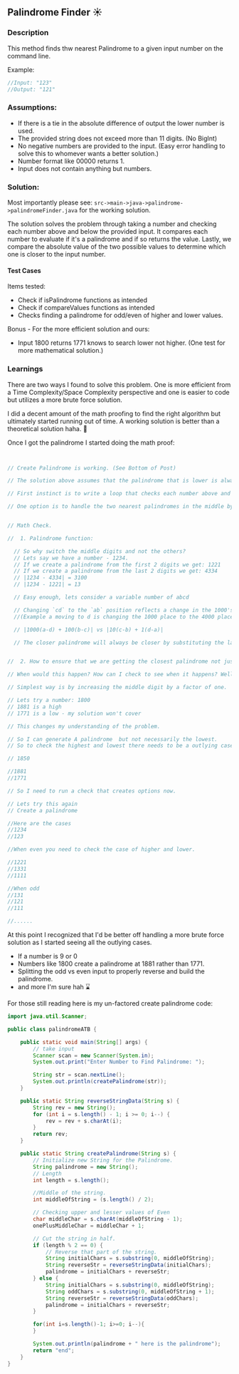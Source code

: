 ## Palindrome Finder :sunny:

### Description
This method finds thw nearest Palindrome to a given input number on the command line.

Example:
```java
//Input: "123"
//Output: "121"
```

### Assumptions: 
* If there is a tie in the absolute difference of output the lower number is used.
* The provided string does not exceed more than 11 digits. (No BigInt)
* No negative numbers are provided to the input. (Easy error handling to solve this to whomever wants a better 
  solution.)
* Number format like 00000 returns 1.  
* Input does not contain anything but numbers.

### Solution:

Most importantly please see:
`src->main->java->palindrome->palindromeFinder.java` for the working solution.

The solution solves the problem through taking a number and checking each number above and below the provided input.
It compares each number to evaluate if it's a palindrome and if so returns the value. Lastly, we compare the 
absolute value of the two possible values to determine which one is closer to the input number.

#### Test Cases
Items tested:
* Check if isPalindrome functions as intended
* Check if compareValues functions as intended
* Checks finding a palindrome for odd/even of higher and lower values.
  
 Bonus - For the more efficient solution and ours:
* Input 1800 returns 1771 knows to search lower not higher. (One test for more mathematical solution.)


### Learnings

There are two ways I found to solve this problem. One is more efficient from a Time Complexity/Space Complexity 
perspective and one is easier to code but utilizes a more brute force solution. 

I did a decent amount of the math proofing to find the right algorithm but ultimately started running out of time. A 
working solution is better than a theoretical solution haha. :sunrise_over_mountains:

Once I got the palindrome I started doing the math proof:

```java


// Create Palindrome is working. (See Bottom of Post)

// The solution above assumes that the palindrome that is lower is always closest. I'm going to assume that this is not always the case due to the tie condition in the question. On that assumption there needs to be a way to check the upper and lower values. 

// First instinct is to write a loop that checks each number above and below the palindrome to find the nearest palindrome. Though for higher numbers the processing time will begin to increase.

// One option is to handle the two nearest palindromes in the middle by substituting the middle digit. 


// Math Check.

//  1. Palindrome function:

  // So why switch the middle digits and not the others? 
  // Lets say we have a number - 1234.
  // If we create a palindrome from the first 2 digits we get: 1221
  // If we create a palindrome from the last 2 digits we get: 4334
  // |1234 - 4334| = 3100
  // |1234 - 1221| = 13

  // Easy enough, lets consider a variable number of abcd

  // Changing `cd` to the `ab` position reflects a change in the 1000's and 100's spot whereas changing `ab` to the`cd` spot reflects a change in the 10's spot and the 1's spot. The factor of how much they change is the difference between the variables in those spots. 
  //(Example a moving to d is changing the 1000 place to the 4000 place which determine a change of 3000 )

  // |1000(a-d) + 100(b-c)| vs |10(c-b) + 1(d-a)|

  // The closer palindrome will always be closer by substituting the last digits.


//  2. How to ensure that we are getting the closest palindrome not just the one that's closest that's lower.

// When would this happen? How can I check to see when it happens? Well the above solution guarantees the minimum palindrome - the higher palindrome is our consideration this time. We can't check by switching the higher case because that generates high factors.

// Simplest way is by increasing the middle digit by a factor of one. 

// Lets try a number: 1800
// 1881 is a high
// 1771 is a low - my solution won't cover

// This changes my understanding of the problem.

// So I can generate A palindrome  but not necessarily the lowest. 
// So to check the highest and lowest there needs to be a outlying case for when the middle digit changes the higher factorif the middle digit is 0 or 9!

// 1850

//1881
//1771

// So I need to run a check that creates options now.

// Lets try this again
// Create a palindrome

//Here are the cases
//1234
//123

//When even you need to check the case of higher and lower.

//1221
//1331
//1111

//When odd 
//131
//121
//111

//......
```

At this point I recognized that I'd be better off handling a more brute force solution as I started seeing all the 
outlying cases. 

* If a number is 9 or 0
* Numbers like 1800 create a palindrome at 1881 rather than 1771.
* Splitting the odd vs even input to properly reverse and build the palindrome.
* and more I'm sure hah :hourglass: 

For those still reading here is my un-factored create palindrome code:
```java
import java.util.Scanner;

public class palindromeATB {

    public static void main(String[] args) {
        // take input
        Scanner scan = new Scanner(System.in);
        System.out.print("Enter Number to Find Palindrome: ");

        String str = scan.nextLine();
        System.out.println(createPalindrome(str));
    }

    public static String reverseStringData(String s) {
        String rev = new String();
        for (int i = s.length() - 1; i >= 0; i--) {
            rev = rev + s.charAt(i);
        }
        return rev;
    }

    public static String createPalindrome(String s) {
        // Initialize new String for the Palindrome.
        String palindrome = new String();
        // Length
        int length = s.length();

        //Middle of the string.
        int middleOfString = (s.length() / 2);

        // Checking upper and lesser values of Even
        char middleChar = s.charAt(middleOfString - 1);
        onePlusMiddleChar = middleChar + 1;

        // Cut the string in half.
        if (length % 2 == 0) {
            // Reverse that part of the string.
            String initialChars = s.substring(0, middleOfString);
            String reverseStr = reverseStringData(initialChars);
            palindrome = initialChars + reverseStr;
        } else {
            String initialChars = s.substring(0, middleOfString);
            String oddChars = s.substring(0, middleOfString + 1);
            String reverseStr = reverseStringData(oddChars);
            palindrome = initialChars + reverseStr;
        }

        for(int i=s.length()-1; i>=0; i--){
        }

        System.out.println(palindrome + " here is the palindrome");
        return "end";
    }
}
```

